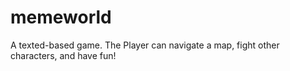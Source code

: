 # memeworld
A texted-based game. The Player can navigate a map, fight other characters, and have fun!
